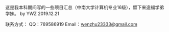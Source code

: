 这是我本科期间写的一些项目汇总（中南大学计算机专业16级），留下来造福学弟学妹。
by YWZ
2019.12.21

联系方式：
QQ：769586919
Email：wenzhu23333@gmail.com
